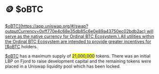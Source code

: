 # 🪙 $oBTC

[$oBTC](https://app.uniswap.org/#/swap?outputCurrency=0xff770e4c68e35db85c6e0e89a43750ec02bdb2ac) will serve as the native currency for Ordinal BTC Ecosystem.\
All utilities within the Ordinal BTC Ecosystem are intended to provide greater incentives for [$oBTC](https://app.uniswap.org/#/swap?outputCurrency=0xff770e4c68e35db85c6e0e89a43750ec02bdb2ac) holders.

[$oBTC](https://app.uniswap.org/#/swap?outputCurrency=0xff770e4c68e35db85c6e0e89a43750ec02bdb2ac) has a maximum supply of <mark style="color:blue;">21,000,000</mark> tokens. There was an initial LBP on Fjord to raise development capital and the remaining tokens were placed in a Uniswap liquidity pool which has been locked.
